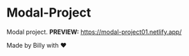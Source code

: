 # Modal-Project

Modal project. **PREVIEW:** https://modal-project01.netlify.app/

Made by Billy with ♥
